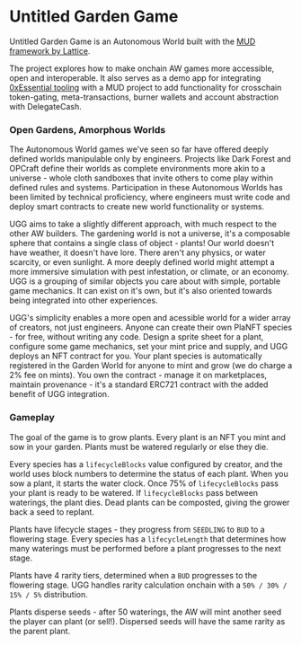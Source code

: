 # Untitled Garden Game

Untitled Garden Game is an Autonomous World built with the [MUD framework by Lattice](https://mud.dev/). 

The project explores how to make onchain AW games more accessible, open and interoperable. It also serves as a demo app for integrating [0xEssential tooling](https://docs.0xessential.com) with a MUD project to add functionality for crosschain token-gating, meta-transactions, burner wallets and account abstraction with DelegateCash.

### Open Gardens, Amorphous Worlds

The Autonomous World games we've seen so far have offered deeply defined worlds manipulable only by engineers. Projects like Dark Forest and OPCraft define their worlds as complete environments more akin to a universe - whole cloth sandboxes that invite others to come play within defined rules and systems. Participation in these Autonomous Worlds has been limited by technical proficiency, where engineers must write code and deploy smart contracts to create new world functionality or systems.

UGG aims to take a slightly different approach, with much respect to the other AW builders. The gardening world is not a universe, it's a composable sphere that contains a single class of object - plants! Our world doesn't have weather, it doesn't have lore. There aren't any physics, or water scarcity, or even sunlight. A more deeply defined world might attempt a more immersive simulation with pest infestation, or climate, or an economy. UGG is a grouping of similar objects you care about with simple, portable game mechanics. It can exist on it's own, but it's also oriented towards being integrated into other experiences.

UGG's simplicity enables a more open and acessible world for a wider array of creators, not just engineers. Anyone can create their own PlaNFT species - for free, without writing any code. Design a sprite sheet for a plant, configure some game mechanics, set your mint price and supply, and UGG deploys an NFT contract for you. Your plant species is automatically registered in the Garden World for anyone to mint and grow (we do charge a 2% fee on mints). You own the contract - manage it on marketplaces, maintain provenance - it's a standard ERC721 contract with the added benefit of UGG integration.

### Gameplay

The goal of the game is to grow plants. Every plant is an NFT you mint and sow in your garden. Plants must be watered regularly or else they die.

Every species has a `lifecycleBlocks` value configured by creator, and the world uses block numbers to determine the status of each plant. When you sow a plant, it starts the water clock. Once 75% of `lifecycleBlocks` pass your plant is ready to be watered. If `lifecycleBlocks` pass between waterings, the plant dies. Dead plants can be composted, giving the grower back a seed to replant.

Plants have lifecycle stages - they progress from `SEEDLING` to `BUD` to a flowering stage. Every species has a `lifecycleLength` that determines how many waterings must be performed before a plant progresses to the next stage.

Plants have 4 rarity tiers, determined when a `BUD` progresses to the flowering stage. UGG handles rarity calculation onchain with a `50% / 30% / 15% / 5%` distribution. 

Plants disperse seeds - after 50 waterings, the AW will mint another seed the player can plant (or sell!). Dispersed seeds will have the same rarity as the parent plant.
